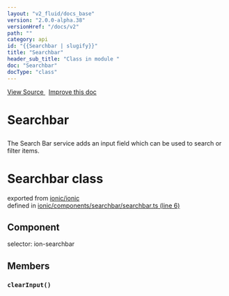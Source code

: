 ```yaml
---
layout: "v2_fluid/docs_base"
version: "2.0.0-alpha.38"
versionHref: "/docs/v2"
path: ""
category: api
id: "{{Searchbar | slugify}}"
title: "Searchbar"
header_sub_title: "Class in module "
doc: "Searchbar"
docType: "class"
---
```



<div class="improve-docs">
  <a href='http://github.com/driftyco/ionic2/tree/master/ionic/components/searchbar/searchbar.ts#L5'>
    View Source
  </a>
  &nbsp;
  <a href='http://github.com/driftyco/ionic2/edit/master/ionic/components/searchbar/searchbar.ts#L5'>
    Improve this doc
  </a>
</div>




<h1 class="api-title">

  Searchbar



</h1>





<p>The Search Bar service adds an input field which can be used to search or filter items.</p>


<h1 class="class export">Searchbar <span class="type">class</span></h1>
<p class="module">exported from <a href='undefined'>ionic/ionic</a><br/>
defined in <a href="https://github.com/driftyco/ionic2/tree/master/ionic/components/searchbar/searchbar.ts#L6-L129">ionic/components/searchbar/searchbar.ts (line 6)</a>
</p>
<h2>Component</h2>
  <span>selector: ion-searchbar</span>


<h2>Members</h2>

<div id="clearInput"></div>
<h3>
  <code>clearInput()</code>

</h3>












